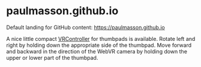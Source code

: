 # paulmasson.github.io

Default landing for GitHub content: https://paulmasson.github.io

A nice little compact [VRController](https://github.com/paulmasson/paulmasson.github.io/blob/master/webvr-worlds/js/VRController.js) for thumbpads is available. Rotate left and right by holding down the appropriate side of the thumbpad. Move forward and backward in the direction of the WebVR camera by holding down the upper or lower part of the thumbpad.

